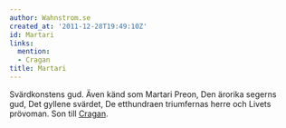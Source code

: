 ```yaml
---
author: Wahnstrom.se
created_at: '2011-12-28T19:49:10Z'
id: Martari
links:
  mention:
  - Cragan
title: Martari
---
```


Svärdkonstens gud. Även känd som Martari Preon, Den ärorika segerns gud, Det gyllene svärdet, De
etthundraen triumfernas herre och Livets prövoman. Son till [Cragan].

  [Cragan]: Cragan